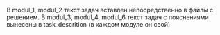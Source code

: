 В modul_1, modul_2 текст задач вставлен непосредственно в файлы с решением.
В modul_3, modul_4, modul_6 текст задач с пояснениями вынесены в task_descrition (в каждом модуле он свой)